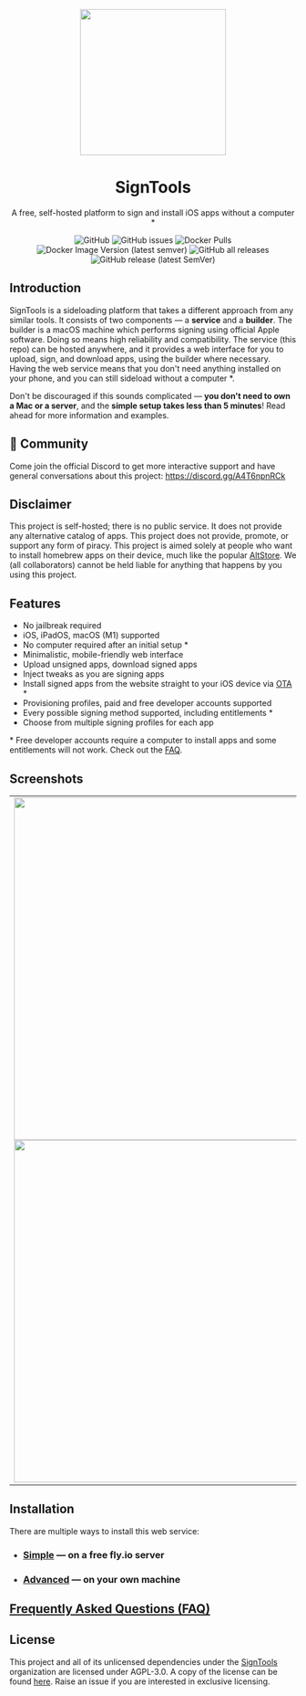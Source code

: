 <p align="center">
    <img width="256" heigth="256" src="img/logo.png">
    <h1 align="center">SignTools</h1>
    <p align="center">
        A free, self-hosted platform to sign and install iOS apps without a computer *
    </p>
    <p align="center">
        <img alt="GitHub" src="https://img.shields.io/github/license/signtools/SignTools">
        <img alt="GitHub issues" src="https://img.shields.io/github/issues/signtools/SignTools">
        <img alt="Docker Pulls" src="https://img.shields.io/docker/pulls/signtools/signtools">
        <img alt="Docker Image Version (latest semver)" src="https://img.shields.io/docker/v/signtools/signtools">
        <img alt="GitHub all releases" src="https://img.shields.io/github/downloads/signtools/SignTools/total">
        <img alt="GitHub release (latest SemVer)" src="https://img.shields.io/github/v/release/signtools/SignTools">
    </p>
</p>


## Introduction

SignTools is a sideloading platform that takes a different approach from any similar tools. It consists of two components — a **service** and a **builder**. The builder is a macOS machine which performs signing using official Apple software. Doing so means high reliability and compatibility. The service (this repo) can be hosted anywhere, and it provides a web interface for you to upload, sign, and download apps, using the builder where necessary. Having the web service means that you don't need anything installed on your phone, and you can still sideload without a computer *.

Don't be discouraged if this sounds complicated — **you don't need to own a Mac or a server**, and the **simple setup takes less than 5 minutes**! Read ahead for more information and examples.

## :raised_hands: Community

Come join the official Discord to get more interactive support and have general conversations about this project: https://discord.gg/A4T6npnRCk

## Disclaimer

This project is self-hosted; there is no public service. It does not provide any alternative catalog of apps. This project does not provide, promote, or support any form of piracy. This project is aimed solely at people who want to install homebrew apps on their device, much like the popular [AltStore](https://github.com/rileytestut/AltStore). We (all collaborators) cannot be held liable for anything that happens by you using this project.

## Features

- No jailbreak required
- iOS, iPadOS, macOS (M1) supported
- No computer required after an initial setup \*
- Minimalistic, mobile-friendly web interface
- Upload unsigned apps, download signed apps
- Inject tweaks as you are signing apps
- Install signed apps from the website straight to your iOS device via [OTA](https://medium.com/@adrianstanecki/distributing-and-installing-non-market-ipa-application-over-the-air-ota-2e65f5ea4a46) \*
- Provisioning profiles, paid and free developer accounts supported
- Every possible signing method supported, including entitlements \*
- Choose from multiple signing profiles for each app

\* Free developer accounts require a computer to install apps and some entitlements will not work. Check out the [FAQ](FAQ.md).

## Screenshots

<table>
<tr>
    <td>
        <img height="600px" src="img/3.png"/>
        <img height="600px" src="img/4.png"/>
    </td>
</tr>
</table>

## Installation

There are multiple ways to install this web service:

- ### [Simple](INSTALL-SIMPLE.md) — on a free fly.io server

- ### [Advanced](INSTALL-ADVANCED.md) — on your own machine

## [Frequently Asked Questions (FAQ)](FAQ.md)

## License

This project and all of its unlicensed dependencies under the [SignTools](https://github.com/SignTools) organization are licensed under AGPL-3.0. A copy of the license can be found [here](LICENSE). Raise an issue if you are interested in exclusive licensing.
